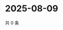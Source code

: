 # 2025-08-09

共 0 条

<!-- BEGIN ZHIHUVIDEO -->
<!-- 最后更新时间 Sat Aug 09 2025 22:10:43 GMT+0800 (China Standard Time) -->

<!-- END ZHIHUVIDEO -->
